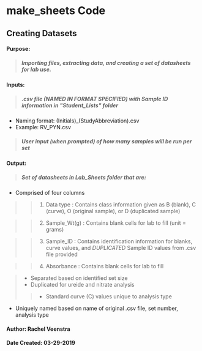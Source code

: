 # make_sheets Code
## Creating Datasets

#### Purpose: 
> ##### Importing files, extracting data, and creating a set of datasheets for lab use.

#### Inputs: 
> ##### .csv file (NAMED IN FORMAT SPECIFIED) with Sample ID information in "Student_Lists" folder
- Naming format: (Initials)_(StudyAbbreviation).csv
- Example: RV_PYN.csv

> ##### User input (when prompted) of how many samples will be run per set

#### Output:
> ##### Set of datasheets in Lab_Sheets folder that are:
- Comprised of four columns

>>1) Data type : Contains class information given as B (blank), C (curve), O (original sample), or D (duplicated sample)

>>2) Sample_Wt(g) : Contains blank cells for lab to fill (unit = grams)

>>3) Sample_ID : Contains identification information for blanks, curve values, and *DUPLICATED* Sample ID values from .csv file provided

>>4) Absorbance : Contains blank cells for lab to fill

>- Separated based on identified set size
>- Duplicated for ureide and nitrate analysis
>> - Standard curve (C) values unique to analysis type
- Uniquely named based on name of original .csv file, set number, analysis type

#### Author: Rachel Veenstra
#### Date Created: 03-29-2019
